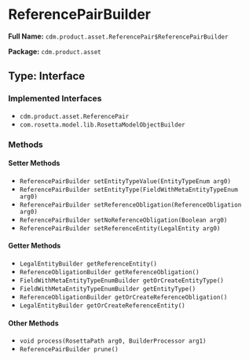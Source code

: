 # ReferencePairBuilder

**Full Name:** `cdm.product.asset.ReferencePair$ReferencePairBuilder`

**Package:** `cdm.product.asset`

## Type: Interface

### Implemented Interfaces

- `cdm.product.asset.ReferencePair`
- `com.rosetta.model.lib.RosettaModelObjectBuilder`

### Methods

#### Setter Methods

- `ReferencePairBuilder setEntityTypeValue(EntityTypeEnum arg0)`
- `ReferencePairBuilder setEntityType(FieldWithMetaEntityTypeEnum arg0)`
- `ReferencePairBuilder setReferenceObligation(ReferenceObligation arg0)`
- `ReferencePairBuilder setNoReferenceObligation(Boolean arg0)`
- `ReferencePairBuilder setReferenceEntity(LegalEntity arg0)`

#### Getter Methods

- `LegalEntityBuilder getReferenceEntity()`
- `ReferenceObligationBuilder getReferenceObligation()`
- `FieldWithMetaEntityTypeEnumBuilder getOrCreateEntityType()`
- `FieldWithMetaEntityTypeEnumBuilder getEntityType()`
- `ReferenceObligationBuilder getOrCreateReferenceObligation()`
- `LegalEntityBuilder getOrCreateReferenceEntity()`

#### Other Methods

- `void process(RosettaPath arg0, BuilderProcessor arg1)`
- `ReferencePairBuilder prune()`

